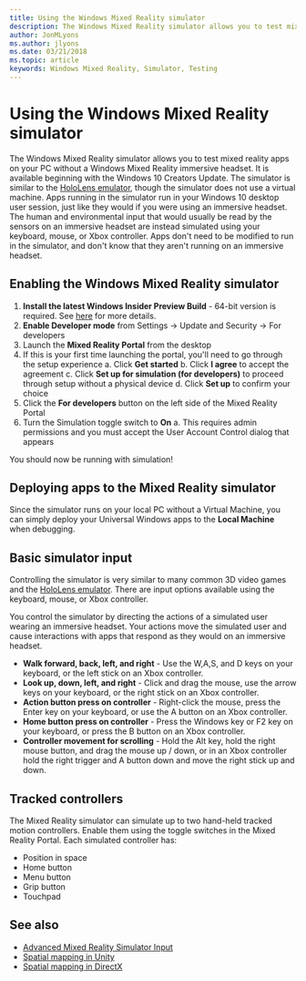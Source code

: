 ```yaml
---
title: Using the Windows Mixed Reality simulator
description: The Windows Mixed Reality simulator allows you to test mixed reality apps on your PC without a Windows Mixed Reality immersive headset. 
author: JonMLyons
ms.author: jlyons
ms.date: 03/21/2018
ms.topic: article
keywords: Windows Mixed Reality, Simulator, Testing
---
```




# Using the Windows Mixed Reality simulator

The Windows Mixed Reality simulator allows you to test mixed reality apps on your PC without a Windows Mixed Reality immersive headset. It is available beginning with the Windows 10 Creators Update. The simulator is similar to the [HoloLens emulator](using-the-hololens-emulator.md), though the simulator does not use a virtual machine. Apps running in the simulator run in your Windows 10 desktop user session, just like they would if you were using an immersive headset. The human and environmental input that would usually be read by the sensors on an immersive headset are instead simulated using your keyboard, mouse, or Xbox controller. Apps don't need to be modified to run in the simulator, and don't know that they aren't running on an immersive headset.

## Enabling the Windows Mixed Reality simulator
1. **Install the latest Windows Insider Preview Build** - 64-bit version is required. See [here](install-the-tools.md#installation-checklist-for-immersive-headsets) for more details.
2. **Enable Developer mode** from Settings -> Update and Security -> For developers
3. Launch the **Mixed Reality Portal** from the desktop
4. If this is your first time launching the portal, you'll need to go through the setup experience
  a. Click **Get started**
  b. Click **I agree** to accept the agreement
  c. Click **Set up for simulation (for developers)** to proceed through setup without a physical device
  d. Click **Set up** to confirm your choice
5. Click the **For developers** button on the left side of the Mixed Reality Portal
6. Turn the Simulation toggle switch to **On**
  a. This requires admin permissions and you must accept the User Account Control dialog that appears

You should now be running with simulation!

## Deploying apps to the Mixed Reality simulator

Since the simulator runs on your local PC without a Virtual Machine, you can simply deploy your Universal Windows apps to the **Local Machine** when debugging.

## Basic simulator input

Controlling the simulator is very similar to many common 3D video games and the [HoloLens emulator](using-the-hololens-emulator.md). There are input options available using the keyboard, mouse, or Xbox controller.

You control the simulator by directing the actions of a simulated user wearing an immersive headset. Your actions move the simulated user and cause interactions with apps that respond as they would on an immersive headset.
* **Walk forward, back, left, and right** - Use the W,A,S, and D keys on your keyboard, or the left stick on an Xbox controller.
* **Look up, down, left, and right** - Click and drag the mouse, use the arrow keys on your keyboard, or the right stick on an Xbox controller.
* **Action button press on controller** - Right-click the mouse, press the Enter key on your keyboard, or use the A button on an Xbox controller.
* **Home button press on controller** - Press the Windows key or F2 key on your keyboard, or press the B button on an Xbox controller.
* **Controller movement for scrolling** - Hold the Alt key, hold the right mouse button, and drag the mouse up / down, or in an Xbox controller hold the right trigger and A button down and move the right stick up and down.

## Tracked controllers

The Mixed Reality simulator can simulate up to two hand-held tracked motion controllers. Enable them using the toggle switches in the Mixed Reality Portal. Each simulated controller has:
* Position in space
* Home button
* Menu button
* Grip button
* Touchpad

## See also
* [Advanced Mixed Reality Simulator Input](advanced-hololens-emulator-and-mixed-reality-simulator-input.md)
* [Spatial mapping in Unity](spatial-mapping-in-unity.md)
* [Spatial mapping in DirectX](spatial-mapping-in-directx.md)
